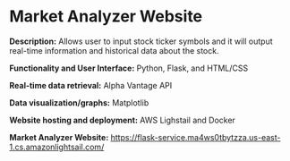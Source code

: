 # Market Analyzer Website
**Description:** Allows user to input stock ticker symbols and it will output real-time information and historical data about the stock.

**Functionality and User Interface:** Python, Flask, and HTML/CSS

**Real-time data retrieval:** Alpha Vantage API

**Data visualization/graphs:** Matplotlib

**Website hosting and deployment:** AWS Lighstail and Docker

**Market Analyzer Website:** https://flask-service.ma4ws0tbytzza.us-east-1.cs.amazonlightsail.com/